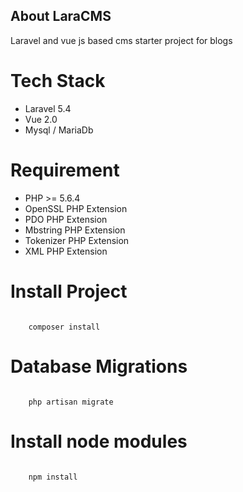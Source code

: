 ## About LaraCMS

Laravel and vue js based cms starter project for blogs

# Tech Stack
- Laravel 5.4
- Vue 2.0
- Mysql / MariaDb

# Requirement
- PHP >= 5.6.4
- OpenSSL PHP Extension
- PDO PHP Extension
- Mbstring PHP Extension
- Tokenizer PHP Extension
- XML PHP Extension

# Install Project
<code>
	composer install
</code>

# Database Migrations
<code>
	php artisan migrate
</code>

# Install node modules
<code>
	npm install
</code>